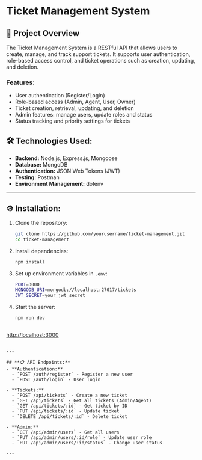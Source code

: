 # **Ticket Management System**

## **🚀 Project Overview**

The Ticket Management System is a RESTful API that allows users to create, manage, and track support tickets. It supports user authentication, role-based access control, and ticket operations such as creation, updating, and deletion.

### **Features:**

* User authentication (Register/Login)
* Role-based access (Admin, Agent, User, Owner)
* Ticket creation, retrieval, updating, and deletion
* Admin features: manage users, update roles and status
* Status tracking and priority settings for tickets

## **🛠️ Technologies Used:**

* **Backend:** Node.js, Express.js, Mongoose
* **Database:** MongoDB
* **Authentication:** JSON Web Tokens (JWT)
* **Testing:** Postman
* **Environment Management:** dotenv

---


## **⚙️ Installation:**

1. Clone the repository:

   ```bash
   git clone https://github.com/yourusername/ticket-management.git
   cd ticket-management
   ```

2. Install dependencies:

   ```bash
   npm install
   ```

3. Set up environment variables in `.env`:

   ```bash
   PORT=3000
   MONGODB_URI=mongodb://localhost:27017/tickets
   JWT_SECRET=your_jwt_secret
   ```

4. Start the server:

   ```bash
   npm run dev
   

   ```
   ```

[http://localhost:3000](http://localhost:3000)

```

---

## **📋 API Endpoints:**
- **Authentication:**
  - `POST /auth/register` - Register a new user
  - `POST /auth/login` - User login

- **Tickets:**
  - `POST /api/tickets` - Create a new ticket
  - `GET /api/tickets` - Get all tickets (Admin/Agent)
  - `GET /api/tickets/:id` - Get ticket by ID
  - `PUT /api/tickets/:id` - Update ticket
  - `DELETE /api/tickets/:id` - Delete ticket

- **Admin:**
  - `GET /api/admin/users` - Get all users
  - `PUT /api/admin/users/:id/role` - Update user role
  - `PUT /api/admin/users/:id/status` - Change user status

---


```
